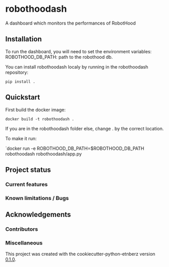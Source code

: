 # robothoodash

A dashboard which monitors the performances of RobotHood

## Installation

To run the dashboard, you will need to set the environment variables:
ROBOTHOOD_DB_PATH: path to the robothood db.

You can install robothoodash localy by running in the robothoodash repository:

`pip install .`

## Quickstart

First build the docker image:

`docker build -t robothoodash .`

If you are in the robothoodash folder else, change . by the correct location.

To make it run:

`docker run -e ROBOTHOOD_DB_PATH=$ROBOTHOOD_DB_PATH robothoodash robothoodash/app.py


## Project status

### Current features

### Known limitations / Bugs


## Acknowledgements

### Contributors

### Miscellaneous

This project was created with the cookiecutter-python-etnberz
version [0.1.0](https://github.com/etnberz/cookie-cutter-python-etnberz/blob/v0.1.0/CHANGELOG.md).

